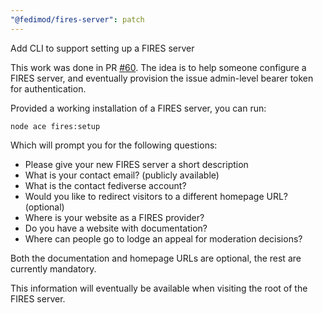 ```yaml
---
"@fedimod/fires-server": patch
---
```


Add CLI to support setting up a FIRES server

This work was done in PR [#60](https://github.com/fedimod/fires/pull/60). The idea is to help someone configure a FIRES server, and eventually provision the issue admin-level bearer token for authentication.

Provided a working installation of a FIRES server, you can run:

```
node ace fires:setup
```

Which will prompt you for the following questions:
- Please give your new FIRES server a short description
- What is your contact email? (publicly available)
- What is the contact fediverse account?
- Would you like to redirect visitors to a different homepage URL? (optional)
- Where is your website as a FIRES provider?
- Do you have a website with documentation?
- Where can people go to lodge an appeal for moderation decisions?

Both the documentation and homepage URLs are optional, the rest are currently mandatory.

This information will eventually be available when visiting the root of the FIRES server.
